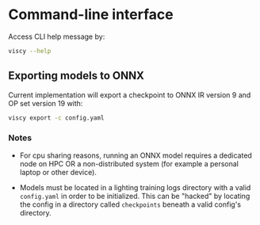 # Command-line interface

Access CLI help message by:

```sh
viscy --help
```

## Exporting models to ONNX

Current implementation will export a checkpoint to ONNX IR version 9
and OP set version 19 with:

```sh
viscy export -c config.yaml
```

### Notes

* For cpu sharing reasons, running an ONNX model
requires a dedicated node on HPC OR a non-distributed system
(for example a personal laptop or other device).

* Models must be located in a lighting training logs directory
with a valid `config.yaml` in order to be initialized.
This can be "hacked" by locating the config in a directory
called `checkpoints` beneath a valid config's directory.
